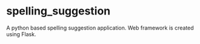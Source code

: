 # spelling_suggestion
A python based spelling suggestion application. Web framework is created using  Flask.
